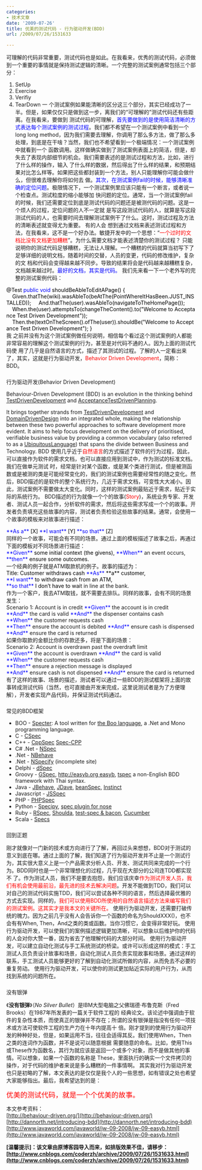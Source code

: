 ```yaml
---
categories:
- 技术文章
date: '2009-07-26'
title: 优美的测试代码 - 行为驱动开发(BDD)
url: /2009/07/26/1531633

---
```



可理解的代码非常重要，测试代码也是如此。在我看来，优秀的测试代码，必须做到一个重要的事情就是保持测试逻辑的清晰。一个完整的测试案例通常包括三个部分：
1. SetUp
2. Exercise
3. Verifiy
4. TearDown
一 个测试案例如果能清晰的区分这三个部分，其实已经成功了一半。但是，如果仅仅只是做到这一步，离我们的&#8220;可理解的&#8221;测试代码还有些距离。在我看来，要做到 测试代码的可理解，<span style="color: #0000ff;">首先要做到的是</span><span style="color: #0000ff;">使</span><span style="color: #0000ff;">用简洁清晰的方式表达每个测试案例的测试过程</span>。我们都不希望在一个测试案例中看到一个long long method，因为我们需要去理解，你调用了那么多方法，做了那么多处理，到底是在干啥？当然，我们也不希望看到一个极端情况：一个测试案例中就看到一个 函数调用。这样做确实做到了测试案例表面上的简洁，但是，却失去了表现内部细节的机会。我们需要表述的是测试过程和方法，比如，进行了什么样的操作，输入 了什么样的数据，然后得出了什么样的结果，和预期结果对比怎么样等。如果把这些都封装到一个方法，别人只能理解你可能会做什么，但很难去理解你将如何去 做。<span style="color: #0000ff;">其次，</span><span style="color: #0000ff;">在测试案例fail的时候，能够清晰准确的定位问题</span>。极限情况下，一个测试案例里应该只能有一个断言，或者说一个检查点。测试粒度的缩小能够加 快问题的定位。通常，当一个测试案例fail的时候，我们还需要定位到底是测试代码的问题还是被测代码的问题。这是一个烦人的过程，定位问题的人不一定就 是写这段测试代码的人，就算是写这段测试代码的人，也需要时间去理解测试案例干了什么。这时，测试过程及方法的清晰表述就变得尤为重要。
有的人会 想到通过文档来表述测试过程和方法，在我看来，这不是一个好办法。敏捷开发中的一个思想：&#8220;<span style="color: #ff0000;">一个过时的文档比没有文档更加糟糕</span>&#8221;。为什么需要文档才能表述清楚你的测试过程？ 只能说明你的测试代码足够糟糕，无法让人理解。一个糟糕的代码就算当初写下了足够详细的说明文档，随着时间的交替，人员的变更，代码的修改维护，复杂的文 档和代码会变得越来越不同步。导致的结果将会是代码越来越糟糕复杂，文档越来越过时。<span style="color: #0000ff;">最好的文档，其实是代码。</span>
我们先来看一下一个老外写的完整的测试案例代码：
<div class="cnblogs_code"><span style="color: #000000;">@Test
</span><span style="color: #0000ff;">public</span><span style="color: #000000;">&nbsp;</span><span style="color: #0000ff;">void</span><span style="color: #000000;">&nbsp;shouldBeAbleToEditAPage()&nbsp;{
&nbsp;&nbsp;&nbsp;&nbsp;Given.thatThe(wiki).wasAbleTo(beAtThe(PointWhereItHasBeen.JUST_INSTALLED));
&nbsp;&nbsp;&nbsp;&nbsp;And.thatThe(user).wasAbleTo(navigateToTheHomePage());
<br />
&nbsp;&nbsp;&nbsp;&nbsp;When.the(user).attemptsTo(changeTheContent().to(</span><span style="color: #000000;">"</span><span style="color: #000000;">Welcome&nbsp;to&nbsp;Acceptance&nbsp;Test&nbsp;Driven&nbsp;Development</span><span style="color: #000000;">"</span><span style="color: #000000;">));
<br />
&nbsp;&nbsp;&nbsp;&nbsp;Then.the(textOnTheScreen().ofThe(user)).shouldBe(</span><span style="color: #000000;">"</span><span style="color: #000000;">Welcome&nbsp;to&nbsp;Acceptance&nbsp;Test&nbsp;Driven&nbsp;Development</span><span style="color: #000000;">"</span><span style="color: #000000;">);
}</span></div>
我 之前并没有为这个测试案例做任何说明，相信每个看过这个测试案例的人都能非常容易的理解这个测试案例的行为，甚至是对代码不通的人。因为上面的测试代码使 用了几乎是自然语言的方式，描述了其测试的过程。了解的人一定看出来了，其实，这就是行为驱动开发，<span style="color: #ff0000;">Behavior Driven Development</span>，简称：BDD。

### 
行为驱动开发(Behavior Driven Development)

Behaviour-Driven Development (BDD) is an evolution in the thinking behind [TestDrivenDevelopment](http://behaviour-driven.org/TestDrivenDevelopment) and [AcceptanceTestDrivenPlanning](http://behaviour-driven.org/AcceptanceTestDrivenPlanning). 

It brings together strands from [TestDrivenDevelopment](http://behaviour-driven.org/TestDrivenDevelopment) and [DomainDrivenDesign](http://behaviour-driven.org/DomainDrivenDesign) into an integrated whole, making the relationship between these two powerful approaches to software development more evident. 
It aims to help focus development on the delivery of prioritised, verifiable business value by providing a common vocabulary (also referred to as a [UbiquitousLanguage](http://behaviour-driven.org/UbiquitousLanguage)) that spans the divide between Business and Technology. 
BDD 使用几乎近于<span style="color: #ff0000;">自然语言</span>的方式描述了软件的行为过程，因此，可以直接作为软件的需求文档，也可以直接应用到测试中，作为测试的标准文档。我们在做单元测试 时，经常是针对某个函数，或是某个类进行测试，但是被测函数或是被测的类是可能经常变化的，我们的测试案例也需要经常性的随之变化。然后，BDD描述的是软件的整个系统行为，几近于需求文档，可变性大大减小。因此，测试案例不需要做太大变化。同时，这样的测试案例最贴近于需求，贴近于实际的系统行为。
BDD描述的行为就像一个个的故事(<span style="color: #ff0000;">Story</span>)，系统业务专家、开发者、测试人员一起合作，分析软件的需求，然后将这些需求写成一个个的故事。开发者负责填充这些故事的内容，测试者负责检验这些故事的结果。通常，会使用一个故事的模板来对故事进行描述：
<div class="cnblogs_code"><span style="color: #0000ff;">**As&nbsp;a**</span><span style="color: #000000;">&nbsp;[X]
</span><span style="color: #0000ff;">**I&nbsp;want**</span><span style="color: #000000;">&nbsp;[Y]
</span><span style="color: #0000ff;">**so&nbsp;that**</span><span style="color: #000000;">&nbsp;[Z]</span></div>
同样的一个故事，可能会有不同的场景。通过上面的模板描述了故事之后，再通过下面的模板对不同场景进行描述：
<div class="cnblogs_code"><span style="color: #0000ff;">**Given**</span><span style="color: #000000;">&nbsp;some&nbsp;initial&nbsp;context&nbsp;(the&nbsp;givens),
</span><span style="color: #0000ff;">**When**</span><span>&nbsp;an&nbsp;</span><span>event</span><span>&nbsp;</span><span>occurs,</span><span style="color: #000000;">
</span><span style="color: #0000ff;">**then**</span><span style="color: #000000;">&nbsp;ensure&nbsp;some&nbsp;outcomes.</span></div>
一个经典的例子就是ATM取款机的例子。故事的描述为：
<div class="cnblogs_code"><span style="color: #000000;">Title:&nbsp;Customer&nbsp;withdraws&nbsp;cash
</span><span style="color: #0000ff;">**As**</span><span style="color: #000000;">&nbsp;**a**</span><span style="color: #000000;">&nbsp;customer,
</span><span style="color: #0000ff;">**I&nbsp;want**</span><span style="color: #000000;">&nbsp;to&nbsp;withdraw&nbsp;cash&nbsp;from&nbsp;an&nbsp;ATM,
</span><span style="color: #0000ff;">**so&nbsp;that**</span><span style="color: #000000;">&nbsp;I&nbsp;don&#8217;t&nbsp;have&nbsp;to&nbsp;wai</span><span>t&nbsp;</span><span>in</span><span>&nbsp;line&nbsp;at&nbsp;the&nbsp;bank.</span></div>
作为一个客户，我去ATM取钱，就不需要去排队。同样的故事，会有不同的场景发生：
<div class="cnblogs_code"><span>Scenario&nbsp;</span><span>1</span><span>:&nbsp;Account&nbsp;</span><span>is</span><span style="color: #000000;">&nbsp;</span><span>in</span><span>&nbsp;credit
</span><span style="color: #0000ff;">**Given**</span><span>&nbsp;the&nbsp;account&nbsp;</span><span>is</span><span style="color: #000000;">&nbsp;</span><span>in</span><span>&nbsp;credit
</span><span style="color: #0000ff;">**And**</span><span>&nbsp;the&nbsp;card&nbsp;</span><span>is</span><span>&nbsp;valid
</span><span style="color: #0000ff;">**And**</span><span>&nbsp;the&nbsp;dispenser&nbsp;contains&nbsp;cash
</span><span style="color: #0000ff;">**When**</span><span>&nbsp;the&nbsp;customer&nbsp;requests&nbsp;cash
</span><span style="color: #0000ff;">**Then**</span><span>&nbsp;ensure&nbsp;the&nbsp;account&nbsp;</span><span>is</span><span>&nbsp;debited
</span><span style="color: #0000ff;">**And**</span><span>&nbsp;ensure&nbsp;cash&nbsp;</span><span>is</span><span>&nbsp;dispensed
</span><span style="color: #0000ff;">**And**</span><span>&nbsp;ensure&nbsp;the&nbsp;card&nbsp;</span><span>is</span><span>&nbsp;returned</span></div>
如果你取款的金额比你的存款还多，将是下面的场景：
<div class="cnblogs_code"><span>Scenario&nbsp;</span><span>2</span><span>:&nbsp;Account&nbsp;</span><span>is</span><span>&nbsp;overdrawn&nbsp;past&nbsp;the&nbsp;overdraft&nbsp;limit
</span><span style="color: #0000ff;">**Given**</span><span>&nbsp;the&nbsp;account&nbsp;</span><span>is</span><span>&nbsp;overdrawn
</span><span style="color: #0000ff;">**And**</span><span>&nbsp;the&nbsp;card&nbsp;</span><span>is</span><span>&nbsp;valid
</span><span style="color: #0000ff;">**When**</span><span>&nbsp;the&nbsp;customer&nbsp;requests&nbsp;cash
</span><span style="color: #0000ff;">**Then**</span><span>&nbsp;ensure&nbsp;a&nbsp;rejection&nbsp;message&nbsp;</span><span>is</span><span>&nbsp;displayed
</span><span style="color: #0000ff;">**And**</span><span>&nbsp;ensure&nbsp;cash&nbsp;</span><span>is</span><span>&nbsp;not&nbsp;dispensed
</span><span style="color: #0000ff;">**And**</span><span>&nbsp;ensure&nbsp;the&nbsp;card&nbsp;</span><span>is</span><span>&nbsp;returned</span></div>
有了这样的故事、场景的描述，测试者可以通过一些BDD的测试框架将上面的故事转成测试代码（当然，也可直接由开发来完成，这里说测试者是为了方便理解），开发者实现产品代码，并保证测试代码通过。

### 
常见的BDD框架

*   BOO - [Specter](http://specter.sourceforge.net/): A tool written for [the Boo language](http://boo.codehaus.org/), a .Net and Mono programming language.
*   C - [CSpec](http://github.com/arnaudbrejeon/cspec/wikis/home)
*   C++ - [CppSpec](http://www.laughingpanda.org/projects/cppspec) [Spec-CPP](http://www.deanberris.com/spec-cpp)
*   C# .Net - [NSpec](http://nspec.tigris.org/)
*   .Net - [NBehave](http://nbehave.org/)
*   .Net - [NSpecify](http://nspecify.sourceforge.net/) (incomplete site)
*   Delphi - [dSpec](http://sourceforge.net/projects/dspec/)
*   Groovy - [GSpec](http://groovy.codehaus.org/Using+GSpec+with+Groovy), [http://easyb.org easyb](http://easyb.org%20easyb/), [tspec](http://github.com/chanwit/tspec/tree/master) a non-English BDD framework with Thai syntax.
*   Java - [JBehave](http://jbehave.org/), [JDave](http://www.jdave.org/), [beanSpec](http://sourceforge.net/projects/beanspec), [Instinct](http://code.google.com/p/instinct/)
*   Javascript - [JSSpec](http://jania.pe.kr/aw/moin.cgi/JSSpec)
*   PHP - [PHPSpec](http://www.phpspec.org/)
*   Python - [Specipy](http://colus.cafe24.com/hgwebdir.cgi/specipy/), [spec plugin for nose](http://darcs.idyll.org/%7Et/projects/pinocchio/doc/)
*   Ruby - [RSpec](http://rspec.info/), [Shoulda](http://thoughtbot.com/projects/shoulda), [test-spec &amp; bacon](http://rubyforge.org/projects/test-spec), [Cucumber](http://wiki.github.com/aslakhellesoy/cucumber)
*   Scala - [Specs](http://code.google.com/p/specs/)

### 
回到正题

 刚才就像对一门新的技术或方向进行了了解，再回过头来想想，BDD对于测试的意义到底在哪。通过上面的了解，我们知道了行为驱动开发并不止是一个测试行为，其实很大意义上是一个产品需求分析人员、开发、测试共同来完成的一个行为。BDD同时也是一个非常理想化的过程，几乎现在大部分的公司连TDD都实现不 了。作为测试人员，我们不是要去抱怨，我们应该庆幸<span style="color: #ff0000;">作为测试开发人员，我们有机会使用最前沿，最先进的技术去解决问题</span>。开发不能做到TDD，我们可以对自己的测试代码实施TDD，我们可以尝试各种不同的语言，然后选择最优雅的方式去实现。同样的，<span style="color: #ff0000;">我们可以使用BDD所使用的自然语言描述方法来编写我们的测试案例。这其实才是我本文的关键所在。</span>
 使用行为驱动开发，还需要打破传统的魄力。因为之前几乎没有人会告诉你一个函数的命名为ShouldXXX()，也不会有有When, Then，And之类的类或函数。当你习惯它，会变得非常好玩。
 使用行为驱动开发，可以使我们的案例描述逻辑更加清晰，可以想象以后维护你的代码的人会对你大赞一番，因为省去了他理解代码的大部分时间。
 使用行为驱动开发，可以建立自动化测试与手工系统测试的桥梁。或许可以形成这样的模式：手工测试人员负责设计故事和场景，自动化测试人员负责实现故事和场景。通过这样的联系，手工测试人员能够更好的了解到自动化测试所做的内容，从而免去不必要的重复劳动。
 使用行为驱动开发，可以使你的测试更加贴近实际的用户行为，从而找到系统的问题所在。

###  
没有银弹

 《**没有银弹**》（_No Silver Bullet_）是IBM大型电脑之父佛瑞德&#183;布鲁克斯（Fred Brooks）在1987年所发表的一篇关于软件工程的 经典论文。该论述中强调由于软件的复杂性本质，而使真正的银弹并不存在；所谓的没有银弹是指没有任何一项技术或方法可使软件工程的生产力在十年内提高十 倍。刚才提到的使用行为驱动开发的种种好处，但是，如果运用不当，往往会适得其反。我们使用When，Then之类的连词作为函数，并不是说可以随意根据 需要随意的命名。比如，使用This或These作为函数名，其行为就应该是返回一个或多个对象，而不是做其他的事情。可以想象，如果一个函数的名称是 These，里面执行的确实一个文件拷贝的操作，对于代码的维护者来说是多么糟糕的一件事情啊。
 其实我对行为驱动开发也只是初略的了解，本文表达的是仅仅是我个人的一些思想，如有错误之处也希望大家能够指出。最后，我希望达到的是：

 <span style="font-size: 14pt; color: #ff0000;">优美的测试代码，就是一个个优美的故事。</span>

本文参考资料：  
[http://behaviour-driven.org/](http://behaviour-driven.org/)  
[http://dannorth.net/introducing-bdd](http://dannorth.net/introducing-bdd)  
[http://www.javaworld.com/javaworld/jw-09-2008/jw-09-easyb.html](http://www.javaworld.com/javaworld/jw-09-2008/jw-09-easyb.html)

**[温馨提示]：该文章由原博客园导入而来，如排版效果不佳，请移步：[http://www.cnblogs.com/coderzh/archive/2009/07/26/1531633.html](http://www.cnblogs.com/coderzh/archive/2009/07/26/1531633.html)**